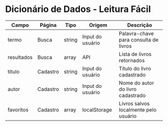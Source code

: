 # Dicionário de Dados - Leitura Fácil

| Campo       | Página     | Tipo    | Origem          | Descrição                                 |
|-------------|------------|---------|------------------|-------------------------------------------|
| termo       | Busca      | string  | Input do usuário | Palavra-chave para consulta de livros     |
| resultados  | Busca      | array   | API              | Lista de livros retornados                |
| titulo      | Cadastro   | string  | Input do usuário | Título do livro cadastrado                |
| autor       | Cadastro   | string  | Input do usuário | Nome do autor do livro cadastrado         |
| favoritos   | Cadastro   | array   | localStorage     | Livros salvos localmente pelo usuário     |
